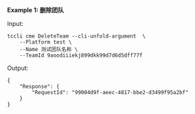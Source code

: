 **Example 1: 删除团队**



Input: 

```
tccli cme DeleteTeam --cli-unfold-argument  \
    --Platform test \
    --Name 测试团队名称 \
    --TeamId 9aoodiiiekj899dkk99d7d6d5dff77f
```

Output: 
```
{
    "Response": {
        "RequestId": "99004d9f-aeec-4817-bbe2-d3499f95a2bf"
    }
}
```

